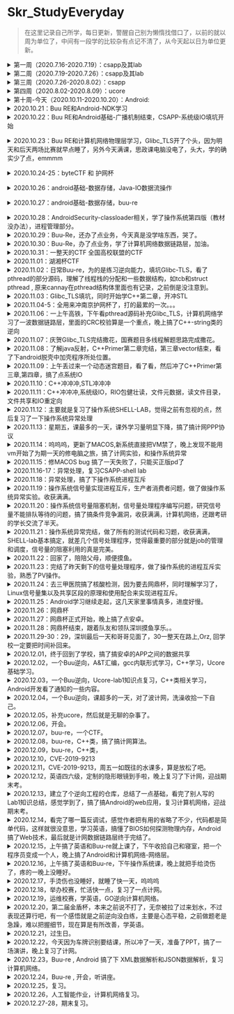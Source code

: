 # Skr_StudyEveryday

> 在这里记录自己所学，每日更新，警醒自己别为懒惰找借口了，以前的就以周为单位了，中间有一段学的比较杂有点记不清了，从今天起以日为单位更新。

<details>
<summary>第一周（2020.7.16-2020.7.19）：csapp及其lab</summary>

+ [x] csapp：第一章到第三章

+ [x] csapp-lab：lab1到lab3

  [lab1](https://github.com/shizhongpwn/csapp_lab/blob/master/CSAPP%20LAB%20%E2%80%94%20data%20lab.pdf)：Data lab

  使用<<，>>，^，&此类基本操作数实现取反，三位运算符，比较整数大小，浮点数转换等操作

  [lab2](https://github.com/shizhongpwn/csapp_lab/blob/master/CSAPP-Boom%20lab.pdf)：Bomb lab

  一些简单的汇编，还算简单，唯独parse_6需要看出链表结构。还在parse_4中存在一处隐藏关卡

  lab3：Attack lab

  入门pwn

  </details>

<details>
<summary>第二周（2020.7.19-2020.7.26）：csapp及其lab</summary>

+ [x] csapp-lab：lab4到lab7

  [lab4](https://github.com/shizhongpwn/csapp_lab/blob/master/CSAPP-archlab.pdf)：Arch lab

  与X86-64指令集相似的Y86-64指令集的学习，以及立即数的加入，优化。

  [lab5]：Cache lab

  这个没写。。。当时绕过了

  [lab6](https://github.com/shizhongpwn/csapp_lab/blob/master/shlab-handout/tsh.c)：Shell lab

  实现一个简易的linux里的shell，这个当时记得看了，但是没上传好像，抽空找下上传

  [lab7](https://github.com/shizhongpwn/csapp_lab/blob/master/csapp-malloc_lab.md)：Malloc lab

  实现一个简易的glibc的堆块回收

  </details>

<details>
<summary>第三周（2020.7.26-2020.8.02）：csapp</summary>

+ [x] csapp：看到第九章的系统级IO

+ [ ] csapp-lab：proxy lab

  未完成

  </details>

<details>
<summary>第四周（2020.8.02-2020.8.09）：ucore</summary>

+ [x] ucore-lab：lab1到lab2

  [lab1](https://github.com/shizhongpwn/notes/blob/master/ucore/Ucore-lab1.md)：

  启动操作系统的bootloader，操作系统如何加载到内存
  </details>

<details>
<summary>第十周-今天（2020.10.11-2020.10.20）：Android:</summary>

+ [x] [第一章](https://github.com/shizhongpwn/Andriod-/blob/master/Android%E5%9F%BA%E7%A1%80/Android%E5%9F%BA%E7%A1%80-%E4%B8%80.md)：Android基础

+ [x] [第二章](https://github.com/shizhongpwn/Andriod-/blob/master/Android%E5%9F%BA%E7%A1%80/android%E5%9F%BA%E7%A1%80%E4%BA%8C-UI.md)：Andorid UI相关

+ [x] [第三章](https://github.com/shizhongpwn/Andriod-/blob/master/Android%E5%9F%BA%E7%A1%80/Android%E5%9F%BA%E7%A1%80-%E6%89%8B%E6%9C%BA%E5%92%8C%E5%B9%B3%E6%9D%BF.md)：手机和平板UI设计相关

+ [x] [第四章](https://github.com/shizhongpwn/Andriod-/blob/master/Android%E5%9F%BA%E7%A1%80/android%E5%9F%BA%E7%A1%80-%E5%B9%BF%E6%92%AD%E6%9C%BA%E5%88%B6.md)：Android 广播机制（未读完）

+ [x] [做了很多的android CTF题目]

  </details>

<details>
<summary>2020.10.21：Buu RE和Android-NDK学习</summary>

+ [x] [BUU RE]

做了几个简单的RE，做的很慢，废物。

+ [x] [Android-NDK](https://github.com/shizhongpwn/Andriod-/blob/master/AndroidSecurity/AndroidSecurity-NKD.md)：Android SDK开发
       </details>
       
<details>
<summary>2020.10.22：Buu RE和Android基础-广播机制结束，CSAPP-系统级IO填坑开始</summary>

+ [x] [BUU RE]

做了几个简单的RE，CrackRTF,JustRE,Youngter-drive。

+ [x] [Android-广播机制](https://github.com/shizhongpwn/Andriod-/blob/master/Android%E5%9F%BA%E7%A1%80/android%E5%9F%BA%E7%A1%80-%E5%B9%BF%E6%92%AD%E6%9C%BA%E5%88%B6.md)：Android-广播机制

+ [x] [CSAPP-系统级IO](https://github.com/shizhongpwn/csapp_lab/blob/master/%E7%B3%BB%E7%BB%9F%E7%BA%A7IO.md)：今天开了个头。
       </details>
       
<details>
<summary>2020.10.23：Buu RE和计算机网络物理层学习，Glibc_TLS开了个头，因为明天和后天两场比赛就早点睡了，另外今天满课，思政课电脑没电了，头大，学的确实少了点，emmmm</summary>

+ [x] [BUU RE]

做了几个简单的RE，[ACTF新生赛2020]easyre,相册

+ [x] [计算机网络-物理层](https://github.com/shizhongpwn/notes/blob/master/%E8%AE%A1%E7%AE%97%E6%9C%BA%E7%BD%91%E7%BB%9C/%E7%89%A9%E7%90%86%E5%B1%82.md)：计算机网络-物理层

+ [x] [Glibc_TLS](https://github.com/shizhongpwn/notes/blob/master/Glibc_TLS/Glibc_TLS.md)：TLS今天开了个头。
       </details>
<details>
<summary>2020.10.24-25：byteCTF 和 护网杯</summary>

+ [x] [Byte CTF]

尝试了几个re，我只能说。。。。自己太垃圾了，一心想做安卓，也没看老本行pwn，安卓做不出，抱歉。。。。

+ [x] [护网杯]

这个真的是被带躺着进线下的，Byte实在做不动，就看了这个，复现了一个pwn....菜逼哭泣。。
       </details>
    
<details>
<summary>2020.10.26：android基础-数据存储，Java-IO数据流操作</summary>

+ [x] [android基础-数据存储](https://github.com/shizhongpwn/Andriod-/blob/master/Android%E5%9F%BA%E7%A1%80/Android%E5%9F%BA%E7%A1%80-%E6%95%B0%E6%8D%AE%E5%AD%98%E5%82%A8.md)：学了数据存储里面的文件存储技术。

+ [x] [Java-IO](https://github.com/shizhongpwn/CodeAndItsSafety/blob/master/Java/IO.md)：因为之前看java依赖于C++的意识和一点JAVA基础，但是觉得JAVA本身的语言安全特性也很重要，所以打算趁着学安卓也顺便把Java好好学一下（汗，越学觉得自己不会的越多）
       </details>
       
<details>
<summary>2020.10.27：android基础-数据存储，buu-re</summary>

+ [x] [android基础-数据存储](https://github.com/shizhongpwn/Andriod-/blob/master/Android%E5%9F%BA%E7%A1%80/Android%E5%9F%BA%E7%A1%80-%E6%95%B0%E6%8D%AE%E5%AD%98%E5%82%A8.md)：学了数据存储里面的SharedPreferences存储技术。

+ [x] [buu-re]
做了几个Exe的re，因为可能要当成例子进行讲解，自己先过一遍。
       </details>
      
<details>
<summary>2020.10.28：AndroidSecurity-classloader相关，学了操作系统第四版（教材没办法），进程管理部分。</summary>

+ [x] [AndroidSecurity-脱壳1](https://github.com/shizhongpwn/Andriod-/blob/master/AndroidSecurity/AndroidSecurity-%E8%84%B1%E5%A3%B31.md)：学习了Android里面的class loader相关的机制，和一些插件开发的基础

+ [x] [buu-re]
做了几个Exe的re。

+ [x] [操作系统第四版-进程管理](https://github.com/shizhongpwn/notes/blob/master/%E8%AE%A1%E7%AE%97%E6%9C%BA%E6%93%8D%E4%BD%9C%E7%B3%BB%E7%BB%9F-%E7%AC%AC%E5%9B%9B%E7%89%88/%E8%BF%9B%E7%A8%8B%E7%AE%A1%E7%90%86.md)：操作系统进程管理相关

    </details>
    
<details>
<summary>2020.10.29：Buu-Re，还办了点业务，今天真是没学啥东西，哭了。</summary>


+ [x] [buu-re]
做了1个Exe的re。

    </details>


<details>
<summary>2020.10.30：Buu-Re，办了点业务，学了计算机网络数据链路层，加油。</summary>

+ [x] [buu-re]
做了1个Exe的re。

+ [x] [计算机网络-数据链路层](https://github.com/shizhongpwn/notes/blob/master/%E8%AE%A1%E7%AE%97%E6%9C%BA%E7%BD%91%E7%BB%9C/%E6%95%B0%E6%8D%AE%E9%93%BE%E8%B7%AF%E5%B1%82.md)：今天数据链路层开了头。
    </details>

<details>
<summary>2020.10.31：一整天的CTF 全国高校联盟的CTF</summary>
    </details>

<details>
<summary>2020.11.01：湖湘杯CTF</summary>

+ [x] [湖湘杯CTF]
其实这大三少有的打一整天的ctf，也差不多是大三的最后一个线上赛了，以后短时间内应该不回参加线上赛了，还剩护网杯和网鼎杯两个线下，CTF生涯就先画上个句号吧，因为要好好充电补充知识，希望自己大三下可以找一个好实习，不想待学校了，嘤嘤嘤。

    </details>
  
<details>
<summary>2020.11.02：日常Buu-re，为的是练习逆向能力，填坑Glibc-TLS，看了pthread的部分源码，理解了线程栈的分配和一些数据结构，如tcb和struct pthread , 原来cannay在pthread结构体里面也有记录，之前倒是没注意到。</summary>

+ [x] [buu-re]
做了2个很水的re。

+ [x] [Glibc_TLS](https://github.com/shizhongpwn/notes/blob/master/Glibc_TLS/Glibc_TLS.md)：TLS填坑ing。

    </details>
    
<details>
<summary>2020.11.03：Glibc_TLS填坑，同时开始学C++第二章，开冲STL</summary>

+ [x] [C++](https://github.com/shizhongpwn/CodeAndItsSafety/blob/master/C%2B%2B/C%2B%2BPrimer-%E7%AC%AC%E4%BA%8C%E7%AB%A0.md)：C++第二章。

+ [x] [Glibc_TLS](https://github.com/shizhongpwn/notes/blob/master/Glibc_TLS/Glibc_TLS.md)：TLS填坑ing。

    </details>
    
<details>
<summary>2020.11.04-5：全用来冲南京护网杯了，打的最累的一次。。。</summary>

+ [x] [护网杯]
    </details>

<details>
<summary>2020.11.06：一上午高铁，下午看pthread源码补充Glibc_TLS，计算机网络学习了一波数据链路层，里面的CRC校验算是一个重点，晚上搞了C++-string类的逆向</summary>

+ [x] [C++逆向-string](https://github.com/shizhongpwn/CodeAndItsSafety/blob/master/C%2B%2B/C%2B%2B%E9%80%86%E5%90%91%E5%AD%A6%E4%B9%A0-string.md)：搞了搞string类，学到了。

+ [x] [Glibc_TLS](https://github.com/shizhongpwn/notes/blob/master/Glibc_TLS/Glibc_TLS.md)：TLS填坑ing。

+ [x] [计算机网络-数据链路层](https://github.com/shizhongpwn/notes/blob/master/%E8%AE%A1%E7%AE%97%E6%9C%BA%E7%BD%91%E7%BB%9C/%E6%95%B0%E6%8D%AE%E9%93%BE%E8%B7%AF%E5%B1%82.md)：今天数据链路层重点研究了其协议相关的三个基本问题：封装成帧，透明传输，差错检测（CRC校验是重点）。
    </details>


<details>
<summary>2020.11.07：庆贺Glibc_TLS完结撒花，国赛题目多线程解题思路完成撒花。</summary>

+ [x] [Glibc_TLS](https://github.com/shizhongpwn/notes/blob/master/Glibc_TLS/Glibc_TLS.md)：TLS完结撒花。
    </details>

<details>
<summary>2020.11.08：了解java反射，C++Primer第二章完结，第三章vector结束，看了下android脱壳中加壳程序所处位置。</summary>

+ [x] [java反射](https://github.com/shizhongpwn/CodeAndItsSafety/blob/master/Java/JAVA-%E5%8F%8D%E5%B0%84.md)：简单了解java反射，因为在安卓安全加壳部分要经常用到。
+ [x] [C++Primer第三章](https://github.com/shizhongpwn/CodeAndItsSafety/blob/master/C%2B%2B/C%2B%2BPrimer-%E7%AC%AC%E4%B8%89%E7%AB%A0.md)：第二章今天完结，第三章看到了vector.
+ [x] [加壳APP运行流程和ClassLoader修正](https://github.com/shizhongpwn/Andriod-/blob/master/AndroidSecurity/AndroidSecutity-%E5%8A%A0%E5%A3%B3APP%E8%BF%90%E8%A1%8C%E6%B5%81%E7%A8%8B%E5%92%8CClassLoader%E4%BF%AE%E6%AD%A3.md):	这一点刚刚开始，因为不太了解java反射，跑过去看了看。
    </details>
    
<details>
<summary>2020.11.09：上午丢过来一个动态迷宫题目，看了看，然后冲了C++Primer第三章,第四章，搞了点系统IO</summary>

+ [x] [C++Primer第三章](https://github.com/shizhongpwn/CodeAndItsSafety/blob/master/C%2B%2B/C%2B%2BPrimer-%E7%AC%AC%E4%B8%89%E7%AB%A0.md)：第三章完结撒花。
+ [x] [C++Primer第四章](https://github.com/shizhongpwn/CodeAndItsSafety/blob/master/C%2B%2B/C%2B%2BPrimer-第四章.md): 第四章完结撒花，这一章跟C有很多冲突，所以挺快的。 
+ [x] [csapp-系统级IO](https://github.com/shizhongpwn/csapp_lab/blob/master/系统级IO.md):	晚上好累啊，看的好慢，哭了。
    </details>
<details>
<summary>2020.11.10：C++冲冲冲,STL冲冲冲</summary>

+ [x] [C++Primer第五章](https://github.com/shizhongpwn/CodeAndItsSafety/blob/master/C%2B%2B/C%2B%2BPrimer-第五章-语句.md)：第五章完结，底层学完回来学C++真的得心应手。
+ [x] [C++Primer第六章](https://github.com/shizhongpwn/CodeAndItsSafety/blob/master/C%2B%2B/C%2B%2BPrimer-第六章-函数.md): 函数还没搞完。
+ [x] JAVA-web：今天的javaweb课，怎么说全看java了，哈哈

    </details>
    
<details>
<summary>2020.11.11：C++冲冲冲,系统级IO，RIO包健壮读，文件元数据，读文件目录，文件共享和IO重定向</summary>

+ [x] [C++Primer第六章](https://github.com/shizhongpwn/CodeAndItsSafety/blob/master/C%2B%2B/C%2B%2BPrimer-第六章-函数.md): 完结撒花。
+ [x] [CSAPP-系统级IO](https://github.com/shizhongpwn/csapp_lab/blob/master/系统级IO.md): RIO包健壮读，无缓冲区读就是调用系统调用直接读到目标区域，有缓冲区的就是，先调用系统调用把缓冲区读满，同时用一个结构体对缓冲区进行解释和标记，来方便用户直接从缓冲区拿数据，减少了系统调用，至于文件元数据其实就是v-node的很多文件信息，读取目录差别就在于返回的是指向目录流(directory stream)的指针，共享文件的话，主要是依赖于文件表其实是共享的，每个进程的文件描述符表里面的表项都可以指过去。重定向的话就在于`dup2`函数了，理解共享文件之后理解这个不难。

    </details>
    
<details>
<summary>2020.11.12：主要就是复习了操作系统SHELL-LAB，觉得之前有忽视的点，然后复习了一下操作系统异常处理</summary>

+ [x] [CSAPP-SHELL-LAB](https://github.com/shizhongpwn/csapp_lab/blob/master/CSAPP-shell-lab.md): 撸源码撸源码。
+ [x] [CSAPP-异常处理](https://github.com/shizhongpwn/csapp_lab/blob/master/CSAPP-第八章-异常.md): 异常处理进阶一波。

    </details>

<details>
<summary>2020.11.13：星期五，课最多的一天，课外学习量明显下降，搞了搞计网PPP协议</summary>

+ [x] [计算机网络-数据链路层](https://github.com/shizhongpwn/notes/blob/master/%E8%AE%A1%E7%AE%97%E6%9C%BA%E7%BD%91%E7%BB%9C/%E6%95%B0%E6%8D%AE%E9%93%BE%E8%B7%AF%E5%B1%82.md)：PPP协议，协议组成，PPP协议帧格式，其工作流程

    </details>

<details>
<summary>2020.11.14：呜呜呜，更新了MACOS,新系统直接把VM禁了，晚上发现不能用vm开始了为期一天的修电脑之旅，搞了计网实验，和操作系统异常</summary>

+ [x] [CSAPP-异常处理](https://github.com/shizhongpwn/csapp_lab/blob/master/CSAPP-第八章-异常.md): 异常处理进阶一波。

    </details>

<details>
<summary>2020.11.15：修MACOS bug 搞了一天失败了，只能买正版pd了</summary>

+ [x] 修理MAC OS,电脑差点只能送售后。。。

    </details>
<details>
<summary>2020.11.16-17：异常处理，复习CSAPP-shell lab</summary>

+ [x] [CSAPP-异常处理](https://github.com/shizhongpwn/csapp_lab/blob/master/CSAPP-第八章-异常.md): 异常处理进阶一波。
+ [x] [CSAPP-SHELL-LAB](https://github.com/shizhongpwn/csapp_lab/blob/master/CSAPP-shell-lab.md): 因为老师布置了一个shell实验，但是那个太简单了，就找了这个难一点的复习一下。
    </details>
<details>
<summary>2020.11.18：异常处理，搞了下操作系统进程互斥</summary>

+ [x] [CSAPP-异常处理](https://github.com/shizhongpwn/csapp_lab/blob/master/CSAPP-第八章-异常.md): 异常处理课后习题都ccc。
+ [x] [进程互斥](https://github.com/shizhongpwn/notes/blob/master/计算机操作系统-第四版/操作系统实验-进程互斥.md): 进程互斥，生产者消费者实验
    </details>
<details>
<summary>2020.11.19：操作系统信号量实现进程互斥，生产者消费者问题，做了做操作系统异常实验。收获满满。</summary>

+ [x] [计算机操作系统-第四版-进程管理](https://github.com/shizhongpwn/notes/blob/master/计算机操作系统-第四版/进程管理.md): 实现进程互斥的几种方式，信号量机制中的整形信号量，AND型信号量，记录型信号量，信号量集，管程机制，
+ [x] [CSAPP-异常处理](https://github.com/shizhongpwn/csapp_lab/blob/master/CSAPP-第八章-异常.md): 异常处理实验。
    </details>
<details>
<summary>2020.11.20：操作系统信号量阻塞机制，信号量处理程序编写问题，研究信号量不能排队等待的问题，搞了搞条件竞争漏洞，收获满满，计算机网络，还跟考研的学长交流了半天。</summary>

+ [x] [计算机网络-数据链路层](https://github.com/shizhongpwn/notes/blob/master/%E8%AE%A1%E7%AE%97%E6%9C%BA%E7%BD%91%E7%BB%9C/%E6%95%B0%E6%8D%AE%E9%93%BE%E8%B7%AF%E5%B1%82.md)：没看啥。。。跟考研学长交流了。。。
+ [x] [CSAPP-异常处理](https://github.com/shizhongpwn/csapp_lab/blob/master/CSAPP-第八章-异常.md): 信号量引发的竞争问题，阻塞机制，操作系统默认阻塞和显示阻塞，解决不排队等待问题就是在一个信号处理程序里面尽可能的多做，（就比如实验里面，尽可能多的回收子进程），感觉编写问题最重要的就是`erron`在信号处理程序里面可能变化，所以在信号处理程序里面进行保存和还原，还有就是`用volatile声明全局变量，这用来告诉编译器不要缓存这个变量`,`sig_atomic_t声明标志，C提供了该整形数据结构，对它的读和写都是原子性的不可以被中断。`。
    </details>
    
<details>
<summary>2020.11.21：操作系统异常完结，做了所有的测试代码和习题，收获满满，SHELL-lab基本搞定，就差几个信号处理程序，觉得最重要的部分就是job的管理和调度，信号量的阻塞利用的真是完美。</summary>

+ [x] [CSAPP-ShelLlab](https://github.com/shizhongpwn/csapp_lab/blob/master/shlab-handout/tsh.c)：总结shell-lab
+ [x] [CSAPP-异常处理](https://github.com/shizhongpwn/csapp_lab/blob/master/CSAPP-第八章-异常.md): 完结撒花，里面很多习题和测试代码都超赞，也算是对竞争漏洞有了更深刻的认识。
    </details>

<details>
<summary>2020.11.22：回家了，陪陪父母，顺便摸鱼。</summary>

+ [x] 陪伴 
    </details>


<details>
<summary>2020.11.23：完结了昨天剩下的信号量处理程序，做了操作系统的进程互斥实验，熟悉了PV操作。</summary>

+ [x] [Linux操作系统进程互斥实验](https://github.com/shizhongpwn/notes/blob/master/计算机操作系统-第四版/操作系统实验-进程互斥.md)：其核心是利用共享内存区域，和自己创建的信号量组，进而可以利用`semop`函数来实现PV操作，进而实现进程互斥访问共享内存区域。
    </details>
    
<details>
<summary>2020.11.24：去三甲医院搞了核酸检测，因为要去网鼎杯，同时理解学习了，Linux信号量集以及共享区段的原理和使用配合来实现进程互斥。</summary>

+ [x] 核酸检测
    </details>
    
<details>
<summary>2020.11.25：Android学习继续走起，这几天家里事情真多，进度好慢。</summary>

+ [x] [android基础-数据存储](https://github.com/shizhongpwn/Andriod-/blob/master/Android%E5%9F%BA%E7%A1%80/Android%E5%9F%BA%E7%A1%80-%E6%95%B0%E6%8D%AE%E5%AD%98%E5%82%A8.md)：学了数据存储里面的Sqlite存储技术。
    </details>
    
<details>
<summary>2020.11.26：网鼎杯</summary>

+ [x] 出发去深圳网鼎杯：在路上的和准备比赛的一天。
    </details>
<details>
<summary>2020.11.27：网鼎杯正式开始，晚上搞了点安卓。</summary>

+ [x] 深圳网鼎杯：打了一天，累死了,Orz,学到了许多骚姿势。
+ [x] [Android基础-跨程序共享数据-内容提供器](https://github.com/shizhongpwn/Andriod-/blob/master/Android%E5%9F%BA%E7%A1%80/%E7%AC%AC%E4%B8%83%E7%AB%A0-%E8%B7%A8%E7%A8%8B%E5%BA%8F%E5%85%B1%E4%BA%AB%E6%95%B0%E6%8D%AE-%E5%86%85%E5%AE%B9%E6%8F%90%E4%BE%9B%E5%99%A8.md):  搞了点安卓。
    </details>

<details>
<summary>2020.11.28：网鼎杯结束，跟着队友和领队深圳摸鱼享乐。。</summary>

+ [x] 深圳网鼎杯：享乐，Orz。
    </details>
<details>
<summary>2020.11.29-30：29，深圳最后一天和哥哥见面了，30一整天在路上,Orz, 回学校一定要把时间补回来。</summary>

+ [x] 深圳网鼎杯：一路倒霉，Orz。
    </details>    
<details>
<summary>2020.12.01，终于回到了学校，搞了搞安卓的APP之间的数据共享</summary>

+ [x] [Android基础-跨程序共享数据-内容提供器](https://github.com/shizhongpwn/Andriod-/blob/master/Android%E5%9F%BA%E7%A1%80/%E7%AC%AC%E4%B8%83%E7%AB%A0-%E8%B7%A8%E7%A8%8B%E5%BA%8F%E5%85%B1%E4%BA%AB%E6%95%B0%E6%8D%AE-%E5%86%85%E5%AE%B9%E6%8F%90%E4%BE%9B%E5%99%A8.md):  内容提供器，需要注意的点就是`URI`的内容形式和普通形式，它帮助实现跨程序共享数据，还有一个点就是`Manifest.xml`里面的权限控制。
    </details>     

<details>
<summary>2020.12.02，一个Buu逆向，A&T汇编，gcc内联形式学习，C++学习，Ucore基础学习。</summary>

+ [x] [buu-re] 做了1个Exe的re。
+ [x] [Ucore-Gcc内联汇编](https://github.com/shizhongpwn/notes/blob/master/ucore/Ucore-Gcc%E5%86%85%E8%81%94%E6%B1%87%E7%BC%96.md)：Ucore里面用到的汇编形式，但是觉得遇到的越来越多了就不逃避了。
+ [x] [Ucore-Lab1基础补充](https://github.com/shizhongpwn/notes/blob/master/ucore/Ucore-Gcc%E5%86%85%E8%81%94%E6%B1%87%E7%BC%96.md)：之前Ucore实验指导书没好好看，亏大了。
+ [x] [C++-Primer-第七章类](https://github.com/shizhongpwn/CodeAndItsSafety/blob/master/C%2B%2B/C%2B%2Bprimer-%E7%AC%AC%E4%B8%83%E7%AB%A0-%E7%B1%BB.md)：补充C++，C++STL一定要冲起来。
    </details>  
<details>    
<summary>2020.12.03，一个Buu逆向，Ucore-lab1知识点复习，C++类相关学习，Android开发看了通知的一些内容。</summary>

+ [x] [buu-re] 做了1个Exe的re。
+ [x] [Ucore-Lab1基础](https://github.com/shizhongpwn/notes/blob/master/ucore/Ucore-lab1-bootloader%E5%90%AF%E5%8A%A8ucore.md)：主要就是分段机制和MBR/Bootloader，还有复习，感觉有收获的，
+ [x] [C++-Primer-第七章类](https://github.com/shizhongpwn/CodeAndItsSafety/blob/master/C%2B%2B/C%2B%2Bprimer-%E7%AC%AC%E4%B8%83%E7%AB%A0-%E7%B1%BB.md)：补充C++类相关知识点。
+ [x] [Android基础-运用多媒体](https://github.com/shizhongpwn/Andriod-/blob/master/Android%E5%9F%BA%E7%A1%80/Android%E5%9F%BA%E7%A1%80-%E8%BF%90%E7%94%A8%E6%89%8B%E6%9C%BA%E5%A4%9A%E5%AA%92%E4%BD%93.md)：这波主要是通知相关内容，书上代码有点老旧，不适合新android系统，自己写了个新android的demo. 
    </details>     
    
<details>    
<summary>2020.12.04，一个Buu逆向，课超多的一天，对了波计网，洗澡收拾一下自己。</summary>

+ [x] [buu-re] 做了1个Exe的re。
+ [x] [计算机网络-数据链路层](https://github.com/shizhongpwn/notes/blob/master/%E8%AE%A1%E7%AE%97%E6%9C%BA%E7%BD%91%E7%BB%9C/%E6%95%B0%E6%8D%AE%E9%93%BE%E8%B7%AF%E5%B1%82.md)：今天数据链路层重点研究了其协议相关的三个基本问题：封装成帧，透明传输，差错检测（CRC校验是重点）。
    </details> 

<details>    
<summary>2020.12.05，补充ucore，然后就是无聊的杂事了。</summary>

+ [x] [Ucore-Lab1基础补充](https://github.com/shizhongpwn/notes/blob/master/ucore/Ucore-lab1-bootloader%E5%90%AF%E5%8A%A8ucore.md)：复习ing.
    </details> 
<details>    
<summary>2020.12.06，开会。</summary>

+ [x] 周会交流
    </details> 
<details>        
<summary>2020.12.07，buu-re，一个CTF。</summary>

+ [x] [buu-re] 做了1个Exe的re。这个得到的经验就是有时候ida分析错误，然后加载到OD里面可以汇编比对一下，看看是哪里出错了。
+ [x] [CTF] 打了一场CTF。
    </details> 

<details>        
<summary>2020.12.08，buu-re，C++类，搞了搞计网算法。</summary>

+ [x] [buu-re] 做了1个Exe的re。
+ [x] [C++-Primer-第七章类](https://github.com/shizhongpwn/CodeAndItsSafety/blob/master/C%2B%2B/C%2B%2Bprimer-%E7%AC%AC%E4%B8%83%E7%AB%A0-%E7%B1%BB.md)：补充C++，C++STL一定要冲起来。
    </details> 

<details>        
<summary>2020.12.09，buu-re，C++类，</summary>

+ [x] [buu-re] 做了2个Exe的re，游戏逆向。
+ [x] [C++-Primer-第七章类](https://github.com/shizhongpwn/CodeAndItsSafety/blob/master/C%2B%2B/C%2B%2Bprimer-%E7%AC%AC%E4%B8%83%E7%AB%A0-%E7%B1%BB.md)：补充C++，C++STL一定要冲起来。
    </details> 
<details>        
<summary>2020.12.10，CVE-2019-9213</summary>

+ [x] [CVE-2019-9213](https://github.com/shizhongpwn/CVE/blob/master/CVE-2019-9213/CVE-2019-9213.md)：分析完了poc和漏洞原理，差点exp的分析，不过总算是学到了点东西。
    </details> 
<details>        
<summary>2020.12.11，CVE-2019-9213，周五一如既往的水课多，算是放松了吧。</summary>


+ [x] [CVE-2019-9213](https://github.com/shizhongpwn/CVE/blob/master/CVE-2019-9213/CVE-2019-9213.md)：调试总结了一下。
    </details> 
<details>        
<summary>2020.12.12，英语四六级，定制的隐形眼镜到手啦，晚上复习了下计网，迎战期末考。</summary>


+ [x] 英语四六级考试
+ [x] 学会了隐形眼镜怎么用，u1s1隐形眼镜舒适多了，看的还清楚。 
+ [x] 计算机网络，这次用书本复习的，没有电子笔记啦。
    </details> 
<details>        
<summary>2020.12.13，建立了个逆向工程的仓库，总结了一点基础，看完了别人写的Lab1知识总结，感觉学到了，搞了搞Android的web应用，复习计算机网络，迎战期末考。</summary>

+ [x] [计算机网络](https://github.com/shizhongpwn/notes/blob/master/%E8%AE%A1%E7%AE%97%E6%9C%BA%E7%BD%91%E7%BB%9C/%E6%95%B0%E6%8D%AE%E9%93%BE%E8%B7%AF%E5%B1%82.md)：复习。
+ [x] [ReverseEngineering](https://github.com/shizhongpwn/ReverseEngineering)：ReverseEngineering。
+ [x] [Android-网络技术](https://github.com/shizhongpwn/Andriod-/blob/master/Android%E5%9F%BA%E7%A1%80/Android%E5%9F%BA%E7%A1%80-%E7%BD%91%E7%BB%9C%E6%8A%80%E6%9C%AF.md)：Android Webview。
    </details> 
<details>   
<summary>2020.12.14，看完了哪一篇反调试，感觉作者把有用的省略了不少，代码都是简单代码，这样就很没意思，学习英语，搞懂了BIOS如何探测物理内存，Android搞了Web技术，最后就是计网数据链路层终于完结了。</summary>

+ [x] 英语每天都要学
+ [x] [计算机网络](https://github.com/shizhongpwn/notes/blob/master/%E8%AE%A1%E7%AE%97%E6%9C%BA%E7%BD%91%E7%BB%9C/%E6%95%B0%E6%8D%AE%E9%93%BE%E8%B7%AF%E5%B1%82.md)：数据链路层终于完了。
+ [x] [ReverseEngineering](https://github.com/shizhongpwn/ReverseEngineering)：ReverseEngineering。
+ [x] [Android-网络技术](https://github.com/shizhongpwn/Andriod-/blob/master/Android%E5%9F%BA%E7%A1%80/Android%E5%9F%BA%E7%A1%80-%E7%BD%91%E7%BB%9C%E6%8A%80%E6%9C%AF.md)：Android Webview，还是挺有意思的。
    </details> 
<details>        
<summary>2020.12.15，上午搞了英语和Buu-re就上课了，下午收拾自己和寝室，把一个程序员变成一个人，晚上搞了Android和计算机网络-网络层。</summary>

+ [x] 英语每天都要学
+ [x] buu-re 
+ [x] [计算机网络](https://github.com/shizhongpwn/notes/blob/master/%E8%AE%A1%E7%AE%97%E6%9C%BA%E7%BD%91%E7%BB%9C/%E7%BD%91%E7%BB%9C%E5%B1%82.md)：网络层开始啦。
+ [x] [Android-网络技术](https://github.com/shizhongpwn/Andriod-/blob/master/Android%E5%9F%BA%E7%A1%80/Android%E5%9F%BA%E7%A1%80-%E7%BD%91%E7%BB%9C%E6%8A%80%E6%9C%AF.md)：Android 使用OkHttp库。
    </details> 
<details>        
<summary>2020.12.16，上午搞了英语和Buu-re，下午操作系统课，晚上就把手给烫伤了，疼的一晚上没睡好。</summary>

+ [x] 英语每天都要学
+ [x] buu-re 
    </details> 
<details>        
<summary>2020.12.17，手烫伤也没睡好，就睡了快一天，呜呜呜</summary>

+ [x] 养伤 
    </details> 
<details>            
<summary>2020.12.18，举办校赛，忙活快一点，复习了一点计网。</summary>

+ [x] 帮学校举办校赛。 
+ [x] [计算机网络](https://github.com/shizhongpwn/notes/blob/master/%E8%AE%A1%E7%AE%97%E6%9C%BA%E7%BD%91%E7%BB%9C/%E7%BD%91%E7%BB%9C%E5%B1%82.md)：网络层。
    </details> 
<details>            
<summary>2020.12.19，运维校赛，学英语，GO逆向计算机网络。</summary>

+ [x] 帮学校运维校赛。 
+ [x] Go逆向，学英语。 
+ [x] [计算机网络](https://github.com/shizhongpwn/notes/blob/master/%E8%AE%A1%E7%AE%97%E6%9C%BA%E7%BD%91%E7%BB%9C/%E7%BD%91%E7%BB%9C%E5%B1%82.md)：网络层。
    </details>     
<details>            
<summary>2020.12.20，第二届金盾杯，本来之前说不打了，无奈被拉了过来划水，不过表现还算行吧，有一个感悟就是之前逆向没白练，主要是心态平稳，之前做题老是急躁，难以把握细节，现在算是有所改善，学英语。</summary>

+ [x] 金盾杯。 
+ [x] 学英语。 
    </details>
<details>            
<summary>2020.12.21，过生日。</summary>

+ [x] 生日。 
    </details>      
<details>            
<summary>2020.12.22，今天因为车牌识别要结课，所以冲了一天，准备了PPT，搞了一场演讲，晚上复习了计网。</summary>

+ [x] 期末结课冲刺。 
+ [x] [计算机网络](https://github.com/shizhongpwn/notes/blob/master/%E8%AE%A1%E7%AE%97%E6%9C%BA%E7%BD%91%E7%BB%9C/%E7%BD%91%E7%BB%9C%E5%B1%82.md)：网络层复习（预习）ing。 
    </details>   
<details>            
<summary>2020.12.23，Buu-re , Android 搞了下 XML数据解析和JSON数据解析，复习计算机网络。</summary>

+ [x] Buu-re。
+ [x] [Android-网络技术](https://github.com/shizhongpwn/Andriod-/blob/master/Android%E5%9F%BA%E7%A1%80/Android%E5%9F%BA%E7%A1%80-%E7%BD%91%E7%BB%9C%E6%8A%80%E6%9C%AF.md)：Android 使用原生库和谷歌开源库解析XML格式和JSON格式数据。 
+ [x] [计算机网络](https://github.com/shizhongpwn/notes/blob/master/%E8%AE%A1%E7%AE%97%E6%9C%BA%E7%BD%91%E7%BB%9C/%E7%BD%91%E7%BB%9C%E5%B1%82.md)：网络层复习（预习）ing。 
    </details>   
<details>            
<summary>2020.12.24，Buu-re , 开会，听讲座。</summary>

+ [x] Buu-re。
    </details>     
<details>            
<summary>2020.12.25，复习。</summary>

+ [x] 复习。
    </details>        
<details>            
<summary>2020.12.26，人工智能作业，计算机网络复习。</summary>

+ [x] 人工智能作业完成。
+ [x] [计算机网络](https://github.com/shizhongpwn/notes/blob/master/%E8%AE%A1%E7%AE%97%E6%9C%BA%E7%BD%91%E7%BB%9C/%E7%BD%91%E7%BB%9C%E5%B1%82.md)：网络层复习（预习）ing。 
    </details>      
<details>            
<summary>2020.12.27-28，期末复习。</summary>

+ [x] 复习。
    </details>     